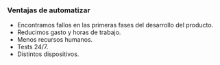 ### Ventajas de automatizar

* Encontramos fallos en las primeras fases del desarrollo del producto.
* Reducimos gasto y horas de trabajo.
* Menos recursos humanos.
* Tests 24/7.
* Distintos dispositivos.
